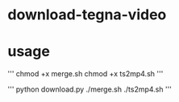 # download-tegna-video

# usage
'''
chmod +x merge.sh
chmod +x ts2mp4.sh
'''

'''
python download.py
./merge.sh
./ts2mp4.sh
'''
